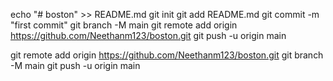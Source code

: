 echo "# boston" >> README.md
git init
git add README.md
git commit -m "first commit"
git branch -M main
git remote add origin https://github.com/Neethanm123/boston.git
git push -u origin main

git remote add origin https://github.com/Neethanm123/boston.git
git branch -M main
git push -u origin main
